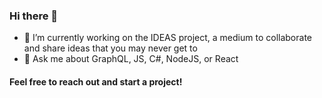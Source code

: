 ### Hi there 👋

- 🔭 I’m currently working on the IDEAS project, a medium to collaborate and share ideas that you may never get to
- 💬 Ask me about GraphQL, JS, C#, NodeJS, or React

#### Feel free to reach out and start a project!
